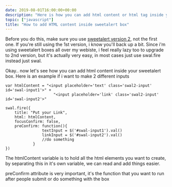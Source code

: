 ```yaml
--- 
date: 2019-08-01T16:00:00+00:00
description: "Here is how you can add html content or html tag inside your sweetalert box"
topic: ["javascript"]
title: "How to add HTML content inside sweetalert box"
--- 
```

Before you do this, make sure you use [sweetalert version 2](https://sweetalert2.github.io/), not the first one. If you're still using the 1st version, i know you'll back up a bit. Since i'm using sweetalert boxes all over my webiste, i feel really lazy too to upgrade to 2nd version, but it's actually very easy, in most cases just use swal.fire instead just swal.

Okay.. now let's see how you can add html content inside your sweetalert box. Here is an example if i want to make 2 different inputs

```
var htmlContent = "<input placeholder='text' class='swal2-input' id='swal-input1'>" +
                     "<input placeholder='link' class='swal2-input' id='swal-input2'>"

swal.fire({
    title: "Put your Link",
    html: htmlContent,
    focusConfirm: false,
    preConfirm: function(){
                textInput = $('#swal-input1').val()
                linkInput = $('#swal-input2').val()
                //do something
            }
})
```

The htmlContent variable is to hold all the html elements you want to create, by separating this in it's own variable, we can read and add things easier.

preConfirm attribute is very important, it's the function that you want to run after people submit or do something with the box